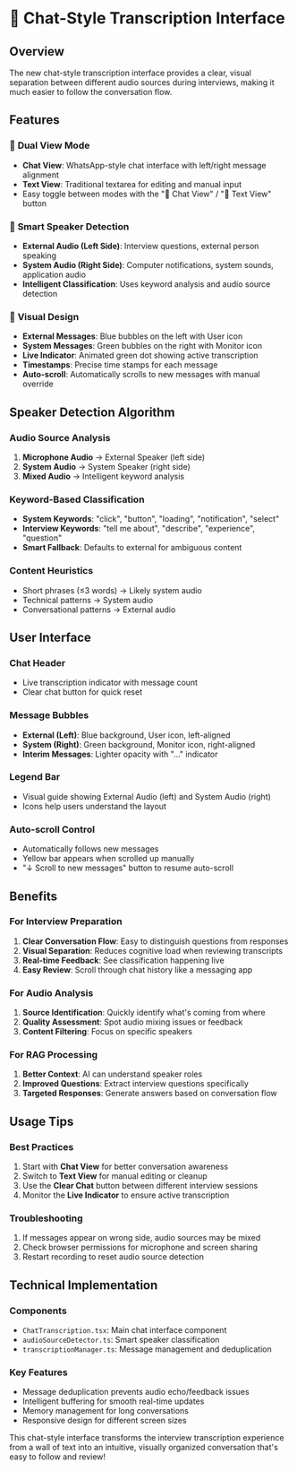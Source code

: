 # 💬 Chat-Style Transcription Interface

## Overview

The new chat-style transcription interface provides a clear, visual separation between different audio sources during interviews, making it much easier to follow the conversation flow.

## Features

### 🔄 **Dual View Mode**
- **Chat View**: WhatsApp-style chat interface with left/right message alignment
- **Text View**: Traditional textarea for editing and manual input
- Easy toggle between modes with the "💬 Chat View" / "📝 Text View" button

### 🎯 **Smart Speaker Detection**
- **External Audio (Left Side)**: Interview questions, external person speaking
- **System Audio (Right Side)**: Computer notifications, system sounds, application audio
- **Intelligent Classification**: Uses keyword analysis and audio source detection

### 🎨 **Visual Design**
- **External Messages**: Blue bubbles on the left with User icon
- **System Messages**: Green bubbles on the right with Monitor icon
- **Live Indicator**: Animated green dot showing active transcription
- **Timestamps**: Precise time stamps for each message
- **Auto-scroll**: Automatically scrolls to new messages with manual override

## Speaker Detection Algorithm

### **Audio Source Analysis**
1. **Microphone Audio** → External Speaker (left side)
2. **System Audio** → System Speaker (right side)  
3. **Mixed Audio** → Intelligent keyword analysis

### **Keyword-Based Classification**
- **System Keywords**: "click", "button", "loading", "notification", "select"
- **Interview Keywords**: "tell me about", "describe", "experience", "question"
- **Smart Fallback**: Defaults to external for ambiguous content

### **Content Heuristics**
- Short phrases (≤3 words) → Likely system audio
- Technical patterns → System audio
- Conversational patterns → External audio

## User Interface

### **Chat Header**
- Live transcription indicator with message count
- Clear chat button for quick reset

### **Message Bubbles**
- **External (Left)**: Blue background, User icon, left-aligned
- **System (Right)**: Green background, Monitor icon, right-aligned
- **Interim Messages**: Lighter opacity with "..." indicator

### **Legend Bar**
- Visual guide showing External Audio (left) and System Audio (right)
- Icons help users understand the layout

### **Auto-scroll Control**
- Automatically follows new messages
- Yellow bar appears when scrolled up manually
- "↓ Scroll to new messages" button to resume auto-scroll

## Benefits

### **For Interview Preparation**
1. **Clear Conversation Flow**: Easy to distinguish questions from responses
2. **Visual Separation**: Reduces cognitive load when reviewing transcripts
3. **Real-time Feedback**: See classification happening live
4. **Easy Review**: Scroll through chat history like a messaging app

### **For Audio Analysis**
1. **Source Identification**: Quickly identify what's coming from where
2. **Quality Assessment**: Spot audio mixing issues or feedback
3. **Content Filtering**: Focus on specific speakers

### **For RAG Processing**
1. **Better Context**: AI can understand speaker roles
2. **Improved Questions**: Extract interview questions specifically
3. **Targeted Responses**: Generate answers based on conversation flow

## Usage Tips

### **Best Practices**
1. Start with **Chat View** for better conversation awareness
2. Switch to **Text View** for manual editing or cleanup
3. Use the **Clear Chat** button between different interview sessions
4. Monitor the **Live Indicator** to ensure active transcription

### **Troubleshooting**
1. If messages appear on wrong side, audio sources may be mixed
2. Check browser permissions for microphone and screen sharing
3. Restart recording to reset audio source detection

## Technical Implementation

### **Components**
- `ChatTranscription.tsx`: Main chat interface component
- `audioSourceDetector.ts`: Smart speaker classification
- `transcriptionManager.ts`: Message management and deduplication

### **Key Features**
- Message deduplication prevents audio echo/feedback issues
- Intelligent buffering for smooth real-time updates
- Memory management for long conversations
- Responsive design for different screen sizes

This chat-style interface transforms the interview transcription experience from a wall of text into an intuitive, visually organized conversation that's easy to follow and review!
